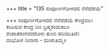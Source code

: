 +++
title = "135 ಸಂಪೂರ್ಣಗೋಳದಲಿ ನೆನೆದೆಡೆಯೆ"

+++
ಸಂಪೂರ್ಣಗೋಳದಲಿ ನೆನೆದೆಡೆಯೆ ಕೇಂದ್ರವಲ।  
ಕಂಪಿಸುವ ಕೇಂದ್ರ ನೀಂ ಬ್ರಹ್ಮಕಂದುಕದಿ॥  
ಶಂಪಾತರಂಗವದರೊಳು ತುಂಬಿ ಪರಿಯುತಿದೆ।  
ದಂಭೋಳಿ ನೀನಾಗು - ಮಂಕುತಿಮ್ಮ॥  
